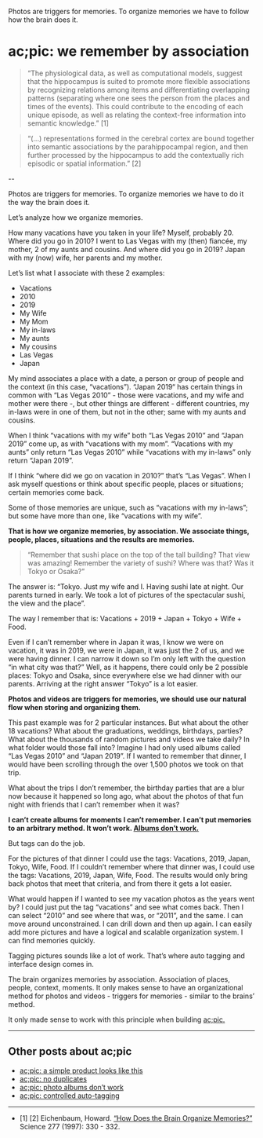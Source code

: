 Photos are triggers for memories. To organize memories we have to follow how the brain does it.
# ac;pic: we remember by association

> “The physiological data, as well as computational models, suggest that the hippocampus is suited to promote more flexible associations by recognizing relations among items and differentiating overlapping patterns (separating where one sees the person from the places and times of the events). This could contribute to the encoding of each unique episode, as well as relating the context-free information into semantic knowledge.” [1]

> “(...) representations formed in the cerebral cortex are bound together into semantic associations by the parahippocampal region, and then further processed by the hippocampus to add the contextually rich episodic or spatial information.” [2]

--

Photos are triggers for memories. To organize memories we have to do it the way the brain does it.

Let’s analyze how we organize memories. 

How many vacations have you taken in your life? Myself, probably 20. Where did you go in 2010? I went to Las Vegas with my (then) fiancée, my mother, 2 of my aunts and cousins. And where did you go in 2019? Japan with my (now) wife, her parents and my mother.

Let’s list what I associate with these 2 examples:
- Vacations
- 2010
- 2019
- My Wife
- My Mom
- My in-laws
- My aunts
- My cousins
- Las Vegas
- Japan

My mind associates a place with a date, a person or group of people and the context (in this case, “vacations”). “Japan 2019“ has certain things in common with “Las Vegas 2010” - those were vacations, and my wife and mother were there -, but other things are different - different countries, my in-laws were in one of them, but not in the other; same with my aunts and cousins.

When I think “vacations with my wife” both “Las Vegas 2010” and “Japan 2019” come up, as with “vacations with my mom”. “Vacations with my aunts” only return “Las Vegas 2010” while “vacations with my in-laws” only return “Japan 2019”.

If I think “where did we go on vacation in 2010?” that’s “Las Vegas”. When I ask myself questions or think about specific people, places or situations; certain memories come back.

Some of those memories are unique, such as “vacations with my in-laws”; but some have more than one, like “vacations with my wife”. 

**That is how we organize memories, by association. We associate things, people, places, situations and the results are memories.**

> “Remember that sushi place on the top of the tall building? That view was amazing! Remember the variety of sushi? Where was that? Was it Tokyo or Osaka?”

The answer is: “Tokyo. Just my wife and I. Having sushi late at night. Our parents turned in early. We took a lot of pictures of the spectacular sushi, the view and the place”.

The way I remember that is: Vacations + 2019 + Japan + Tokyo + Wife + Food.

Even if I can’t remember where in Japan it was, I know we were on vacation, it was in 2019, we were in Japan, it was just the 2 of us, and we were having dinner. I can narrow it down so I’m only left with the question “in what city was that?” Well, as it happens, there could only be 2 possible places: Tokyo and Osaka, since everywhere else we had dinner with our parents. Arriving at the right answer “Tokyo” is a lot easier.

**Photos and videos are triggers for memories, we should use our natural flow when storing and organizing them.**

This past example was for 2 particular instances. But what about the other 18 vacations? What about the graduations, weddings, birthdays, parties? What about the thousands of random pictures and videos we take daily? In what folder would those fall into? Imagine I had only used albums called “Las Vegas 2010” and “Japan 2019”. If I wanted to remember that dinner, I would have been scrolling through the over 1,500 photos we took on that trip.

What about the trips I don’t remember, the birthday parties that are a blur now because it happened so long ago, what about the photos of that fun night with friends that I can’t remember when it was?

**I can’t create albums for moments I can’t remember. I can’t put memories to an arbitrary method. It won’t work. <a href="https://altocode.nl/blog/photo-albums-dont-work" target="_blank">Albums don’t work.</a>** 

But tags can do the job. 

For the pictures of that dinner I could use the tags: Vacations, 2019, Japan, Tokyo, Wife, Food. If I couldn’t remember where that dinner was, I could use the tags: Vacations, 2019, Japan, Wife, Food. The results would only bring back photos that meet that criteria, and from there it gets a lot easier.

What would happen if I wanted to see my vacation photos as the years went by? I could just put the tag “vacations” and see what comes back. Then I can select “2010” and see where that was, or “2011”, and the same. I can move around unconstrained. I can drill down and then up again. I can easily add more pictures and have a logical and scalable organization system. I can find memories quickly.

Tagging pictures sounds like a lot of work. That’s where auto tagging and interface design comes in.

The brain organizes memories by association. Association of places, people, context, moments. It only makes sense to have an organizational method for photos and videos - triggers for memories - similar to the brains’ method. 

It only made sense to work with this principle when building <a href="https://altocode.nl/pic/" target="_blank">ac;pic.</a> 

---

## Other posts about ac;pic
- <a href="https://altocode.nl/blog/a-simple-product-looks-like-this" target="_blank">ac;pic: a simple product looks like this</a>
- <a href="https://altocode.nl/blog/no-duplicates" target="_blank">ac;pic: no duplicates</a>
- <a href="https://altocode.nl/blog/photo-albums-dont-work" target="_blank">ac;pic: photo albums don’t work</a>
- <a href="https://altocode.nl/blog/controlled-auto-tagging" target="_blank">ac;pic: controlled auto-tagging</a> 

---

- [1] [2] Eichenbaum, Howard. <a href="https://www.semanticscholar.org/paper/How-Does-the-Brain-Organize-Memories-Eichenbaum/200b6eeaf6420fbb500f576e2f05686aef92f7d5?p2df" target="_blank">“How Does the Brain Organize Memories?”</a> Science 277 (1997): 330 - 332.
